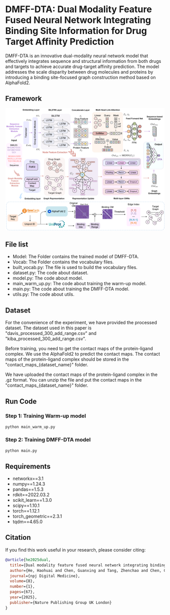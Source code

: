 # DMFF-DTA: Dual Modality Feature Fused Neural Network Integrating Binding Site Information for Drug Target Affinity Prediction

DMFF-DTA is an innovative dual-modality neural network model that effectively integrates sequence and structural information from both drugs and targets to achieve accurate drug-target affinity prediction. The model addresses the scale disparity between drug molecules and proteins by introducing a binding site-focused graph construction method based on AlphaFold2.

## Framework
![DMFF-DTA Framework](figure1.png)

## File list
- Model: The Folder contains the trained model of DMFF-DTA.
- Vocab: The Folder contains the vocabulary files.
- built_vocab.py: The file is used to build the vocabulary files.
- dataset.py: The code about dataset.
- model.py: The code about model.
- main_warm_up.py: The code about training the warm-up model.
- main.py: The code about training the DMFF-DTA model.
- utils.py: The code about utils.


## Dataset
For the convenience of the experiment, we have provided the processed dataset. The dataset used in this paper is "davis_processed_300_add_range.csv" and "kiba_processed_300_add_range.csv".

Before training, you need to get the contact maps of the protein-ligand complex. We use the AlphaFold2 to predict the contact maps. The contact maps of the protein-ligand complex should be stored in the "contact_maps_{dataset_name}" folder.

We have uploaded the contact maps of the protein-ligand complex in the .gz format. You can unzip the file and put the contact maps in the "contact_maps_{dataset_name}" folder.

## Run Code
### Step 1: Training Warm-up model
```
python main_warm_up.py 
```

### Step 2: Training DMFF-DTA model
```
python main.py 
```

## Requirements
- networkx==3.1
- numpy==1.24.3
- pandas==1.5.3
- rdkit==2022.03.2
- scikit_learn==1.3.0
- scipy==1.10.1
- torch==1.12.1
- torch_geometric==2.3.1
- tqdm==4.65.0

## Citation
If you find this work useful in your research, please consider citing:
```bibtex
@article{he2025dual,
  title={Dual modality feature fused neural network integrating binding site information for drug target affinity prediction},
  author={He, Haohuai and Chen, Guanxing and Tang, Zhenchao and Chen, Calvin Yu-Chian},
  journal={npj Digital Medicine},
  volume={8},
  number={1},
  pages={67},
  year={2025},
  publisher={Nature Publishing Group UK London}
}
```
